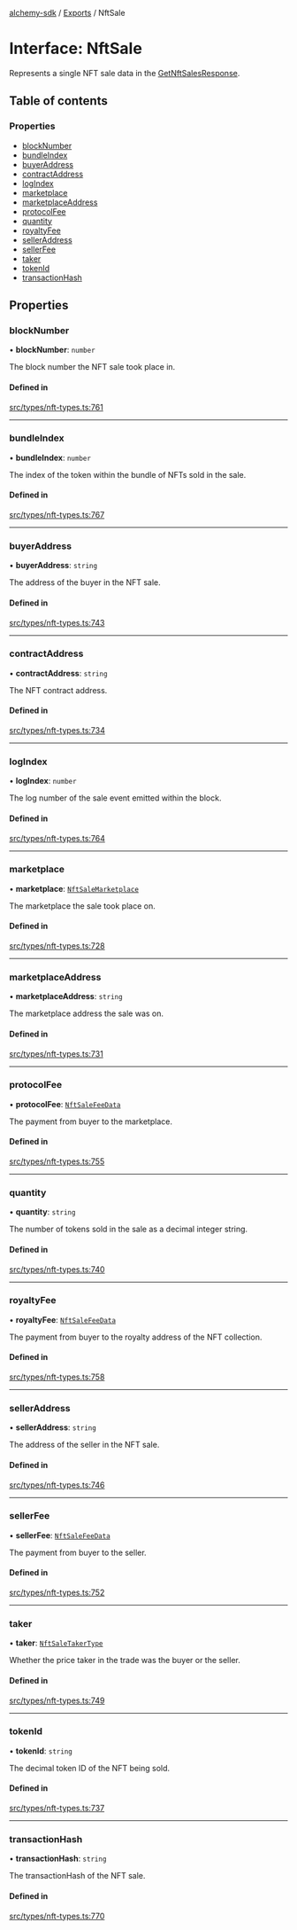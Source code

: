[alchemy-sdk](../README.md) / [Exports](../modules.md) / NftSale

# Interface: NftSale

Represents a single NFT sale data in the [GetNftSalesResponse](GetNftSalesResponse.md).

## Table of contents

### Properties

- [blockNumber](NftSale.md#blocknumber)
- [bundleIndex](NftSale.md#bundleindex)
- [buyerAddress](NftSale.md#buyeraddress)
- [contractAddress](NftSale.md#contractaddress)
- [logIndex](NftSale.md#logindex)
- [marketplace](NftSale.md#marketplace)
- [marketplaceAddress](NftSale.md#marketplaceaddress)
- [protocolFee](NftSale.md#protocolfee)
- [quantity](NftSale.md#quantity)
- [royaltyFee](NftSale.md#royaltyfee)
- [sellerAddress](NftSale.md#selleraddress)
- [sellerFee](NftSale.md#sellerfee)
- [taker](NftSale.md#taker)
- [tokenId](NftSale.md#tokenid)
- [transactionHash](NftSale.md#transactionhash)

## Properties

### blockNumber

• **blockNumber**: `number`

The block number the NFT sale took place in.

#### Defined in

[src/types/nft-types.ts:761](https://github.com/alchemyplatform/alchemy-sdk-js/blob/873c9882/src/types/nft-types.ts#L761)

___

### bundleIndex

• **bundleIndex**: `number`

The index of the token within the bundle of NFTs sold in the sale.

#### Defined in

[src/types/nft-types.ts:767](https://github.com/alchemyplatform/alchemy-sdk-js/blob/873c9882/src/types/nft-types.ts#L767)

___

### buyerAddress

• **buyerAddress**: `string`

The address of the buyer in the NFT sale.

#### Defined in

[src/types/nft-types.ts:743](https://github.com/alchemyplatform/alchemy-sdk-js/blob/873c9882/src/types/nft-types.ts#L743)

___

### contractAddress

• **contractAddress**: `string`

The NFT contract address.

#### Defined in

[src/types/nft-types.ts:734](https://github.com/alchemyplatform/alchemy-sdk-js/blob/873c9882/src/types/nft-types.ts#L734)

___

### logIndex

• **logIndex**: `number`

The log number of the sale event emitted within the block.

#### Defined in

[src/types/nft-types.ts:764](https://github.com/alchemyplatform/alchemy-sdk-js/blob/873c9882/src/types/nft-types.ts#L764)

___

### marketplace

• **marketplace**: [`NftSaleMarketplace`](../enums/NftSaleMarketplace.md)

The marketplace the sale took place on.

#### Defined in

[src/types/nft-types.ts:728](https://github.com/alchemyplatform/alchemy-sdk-js/blob/873c9882/src/types/nft-types.ts#L728)

___

### marketplaceAddress

• **marketplaceAddress**: `string`

The marketplace address the sale was on.

#### Defined in

[src/types/nft-types.ts:731](https://github.com/alchemyplatform/alchemy-sdk-js/blob/873c9882/src/types/nft-types.ts#L731)

___

### protocolFee

• **protocolFee**: [`NftSaleFeeData`](NftSaleFeeData.md)

The payment from buyer to the marketplace.

#### Defined in

[src/types/nft-types.ts:755](https://github.com/alchemyplatform/alchemy-sdk-js/blob/873c9882/src/types/nft-types.ts#L755)

___

### quantity

• **quantity**: `string`

The number of tokens sold in the sale as a decimal integer string.

#### Defined in

[src/types/nft-types.ts:740](https://github.com/alchemyplatform/alchemy-sdk-js/blob/873c9882/src/types/nft-types.ts#L740)

___

### royaltyFee

• **royaltyFee**: [`NftSaleFeeData`](NftSaleFeeData.md)

The payment from buyer to the royalty address of the NFT collection.

#### Defined in

[src/types/nft-types.ts:758](https://github.com/alchemyplatform/alchemy-sdk-js/blob/873c9882/src/types/nft-types.ts#L758)

___

### sellerAddress

• **sellerAddress**: `string`

The address of the seller in the NFT sale.

#### Defined in

[src/types/nft-types.ts:746](https://github.com/alchemyplatform/alchemy-sdk-js/blob/873c9882/src/types/nft-types.ts#L746)

___

### sellerFee

• **sellerFee**: [`NftSaleFeeData`](NftSaleFeeData.md)

The payment from buyer to the seller.

#### Defined in

[src/types/nft-types.ts:752](https://github.com/alchemyplatform/alchemy-sdk-js/blob/873c9882/src/types/nft-types.ts#L752)

___

### taker

• **taker**: [`NftSaleTakerType`](../enums/NftSaleTakerType.md)

Whether the price taker in the trade was the buyer or the seller.

#### Defined in

[src/types/nft-types.ts:749](https://github.com/alchemyplatform/alchemy-sdk-js/blob/873c9882/src/types/nft-types.ts#L749)

___

### tokenId

• **tokenId**: `string`

The decimal token ID of the NFT being sold.

#### Defined in

[src/types/nft-types.ts:737](https://github.com/alchemyplatform/alchemy-sdk-js/blob/873c9882/src/types/nft-types.ts#L737)

___

### transactionHash

• **transactionHash**: `string`

The transactionHash of the NFT sale.

#### Defined in

[src/types/nft-types.ts:770](https://github.com/alchemyplatform/alchemy-sdk-js/blob/873c9882/src/types/nft-types.ts#L770)
